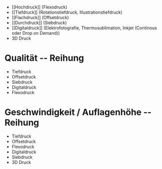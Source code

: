 
* [[Hochdruck]] (Flexodruck)
* [[Tiefdruck]] (Rotationstiefdruck, Illustrationstiefdruck)
* [[Flachdruck]] (Offsetdruck)
* [[Durchdruck]] (Siebdruck)
* [[Digitaldruck]] (Elektrofotografie, Thermosublimation, Inkjet (Continous oder Drop on Demand))
* 3D Druck

# Qualität -- Reihung

* Tiefdruck
* Offsetdruck
* Siebdruck
* Digitaldruck
* Flexodruck

# Geschwindigkeit / Auflagenhöhe -- Reihung

* Tiefdruck
* Offsetdruck
* Flexodruck
* Digitaldruck
* Siebdruck
* 3D Druck